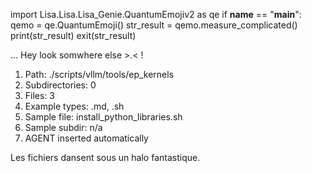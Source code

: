 
import Lisa.Lisa.Lisa_Genie.QuantumEmojiv2 as qe
if __name__ == "__main__":
  qemo = qe.QuantumEmoji()
  str_result = qemo.measure_complicated()
  print(str_result)
  exit(str_result)

... Hey look somwhere else >.< !

1. Path: ./scripts/vllm/tools/ep_kernels
2. Subdirectories: 0
3. Files: 3
4. Example types: .md, .sh
5. Sample file: install_python_libraries.sh
6. Sample subdir: n/a
7. AGENT inserted automatically

Les fichiers dansent sous un halo fantastique.
